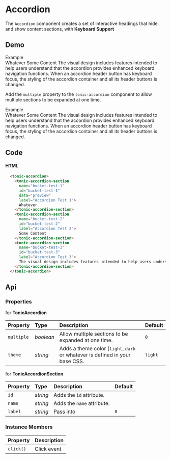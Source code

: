 # Accordion
The `Accordion` component creates a set of interactive headings that hide and show content sections, with **Keyboard Support**

## Demo

<div class="example">
  <div class="header">Example</div>
  <div class="content">
    <tonic-accordion>
      <tonic-accordion-section
        name="accordion-test-1"
        id="accordion-test-1"
        data="preview"
        label="Accordion Test 1">
        Whatever
      </tonic-accordion-section>
      <tonic-accordion-section
        name="accordion-test-2"
        id="accordion-test-2"
        label="Accordion Test 2">
        Some Content
      </tonic-accordion-section>
      <tonic-accordion-section
        name="accordion-test-3"
        id="accordion-test-3"
        label="Accordion Test 3">
        The visual design includes features intended to help users understand that the accordion provides enhanced keyboard navigation functions. When an accordion header button has keyboard focus, the styling of the accordion container and all its header buttons is changed.
      </tonic-accordion-section>
    </tonic-accordion>
  </div>
</div>

Add the `multiple` property to the `tonic-accordion` component to allow multiple sections to be expanded at one time.

<div class="example">
  <div class="header">Example</div>
  <div class="content">
    <tonic-accordion data-allow-multiple="true">
      <tonic-accordion-section
        name="multiple-accordion-test-1"
        id="multiple-accordion-test-1"
        label="Multiple Accordion Test 1">
        Whatever
      </tonic-accordion-section>
      <tonic-accordion-section
        name="multiple-accordion-test-2"
        id="multiple-accordion-test-2"
        label="Multiple Accordion Test 2">
        Some Content
      </tonic-accordion-section>
      <tonic-accordion-section
        name="multiple-accordion-test-3"
        id="multiple-accordion-test-3"
        label="Multiple Accordion Test 3">
        The visual design includes features intended to help users understand that the accordion provides enhanced keyboard navigation functions. When an accordion header button has keyboard focus, the styling of the accordion container and all its header buttons is changed.
      </tonic-accordion-section>
    </tonic-accordion>
  </div>
</div>

## Code

#### HTML
```html
  <tonic-accordion>
    <tonic-accordion-section
      name="bucket-test-1"
      id="bucket-test-1"
      data="preview"
      label="Accordion Test 1">
      Whatever
    </tonic-accordion-section>
    <tonic-accordion-section
      name="bucket-test-2"
      id="bucket-test-2"
      label="Accordion Test 2">
      Some Content
    </tonic-accordion-section>
    <tonic-accordion-section
      name="bucket-test-3"
      id="bucket-test-3"
      label="Accordion Test 3">
      The visual design includes features intended to help users understand that the accordion provides enhanced keyboard navigation functions. When an accordion header button has keyboard focus, the styling of the accordion container and all its header buttons is changed.
    </tonic-accordion-section>
  </tonic-accordion>
```

## Api

### Properties

for **TonicAccordion**

| Property | Type | Description | Default |
| :--- | :--- | :--- | :--- |
| `multiple` | *boolean* | Allow multiple sections to be expanded at one time. | `0` |
| `theme` | *string* | Adds a theme color (`light`, `dark` or whatever is defined in your base CSS. | `light` |

for **TonicAccordionSection**

| Property | Type | Description | Default |
| :--- | :--- | :--- | :--- |
| `id` | *string* | Adds the `id` attribute. | |
| `name` | *string* | Adds the `name` attribute. | |
| `label` | *string* | Pass into | `0` |

### Instance Members

| Property | Description |
| :--- | :--- |
| `click()` | Click event |

